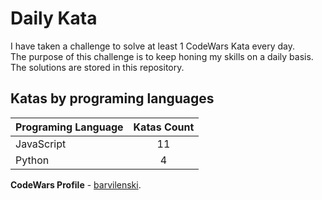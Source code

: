 # Daily Kata

I have taken a challenge to solve at least 1 CodeWars Kata every day.  
The purpose of this challenge is to keep honing my skills on a daily basis.  
The solutions are stored in this repository.

## Katas by programing languages

| Programing Language | Katas Count |
| ------------------- | :---------: |
| JavaScript          |          11 |
| Python              |           4 |


**CodeWars Profile** - [barvilenski](https://www.codewars.com/users/vbarv24).
